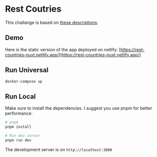 # Rest Coutries

This challange is based on [these descriptions](https://alibaba-rest-countries.vercel.app/).

## Demo
Here is the static version of the app deployed on netlify: [https://rest-countries-nuxt.netlify.app/](https://rest-countries-nuxt.netlify.app/)

## Run Universal
```bash
docker-compose up
```

## Run Local

Make sure to install the dependencies. I suggest you use pnpm for better performance:

```bash
# pnpm
pnpm install

# Run dev server
pnpm run dev
```
The development server is on `http://localhost:3000`
